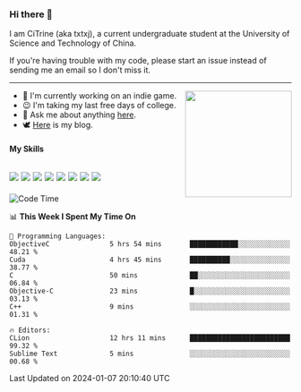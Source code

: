 ### Hi there 👋

I am CiTrine (aka txtxj), a current undergraduate student at the University of Science and Technology of China.

If you're having trouble with my code, please start an issue instead of sending me an email so I don't miss it.

---

<img align="right" height="190" src="http://github-profile-summary-cards.vercel.app/api/cards/stats?username=txtxj&theme=vue">

- 🌱 I'm currently working on an indie game.
- 😉 I'm taking my last free days of college.
- 💬 Ask me about anything [here](https://github.com/txtxj/txtxj/issues).
- 🕊️ [Here](https://txtxj.top) is my blog.

#### My Skills

![](https://img.shields.io/badge/Unity-000000?logo=unity&logoColor=fff)
![](https://img.shields.io/badge/C%23-239120?logo=csharp&logoColor=fff)
![](https://img.shields.io/badge/Python-3e74a2?logo=python&logoColor=fff)
![](https://img.shields.io/badge/C++-65318e?logo=cplusplus&logoColor=fff)
![](https://img.shields.io/badge/C-5654a2?logo=c&logoColor=fff)
![](https://img.shields.io/badge/Vue-4FC08D?logo=vuedotjs&logoColor=fff)
![](https://img.shields.io/badge/Blender-f5792a?logo=blender&logoColor=fff)
![](https://img.shields.io/badge/MS%20SQL-cc2927?logo=microsoftsqlserver&logoColor=fff)
---

<!--START_SECTION:waka-->
![Code Time](http://img.shields.io/badge/Code%20Time-1%2C582%20hrs%2035%20mins-blue)

📊 **This Week I Spent My Time On** 

```text
💬 Programming Languages: 
ObjectiveC               5 hrs 54 mins       ████████████░░░░░░░░░░░░░   48.21 % 
Cuda                     4 hrs 45 mins       ██████████░░░░░░░░░░░░░░░   38.77 % 
C                        50 mins             ██░░░░░░░░░░░░░░░░░░░░░░░   06.84 % 
Objective-C              23 mins             █░░░░░░░░░░░░░░░░░░░░░░░░   03.13 % 
C++                      9 mins              ░░░░░░░░░░░░░░░░░░░░░░░░░   01.31 % 

🔥 Editors: 
CLion                    12 hrs 11 mins      █████████████████████████   99.32 % 
Sublime Text             5 mins              ░░░░░░░░░░░░░░░░░░░░░░░░░   00.68 % 
```


 Last Updated on 2024-01-07 20:10:40 UTC
<!--END_SECTION:waka-->
